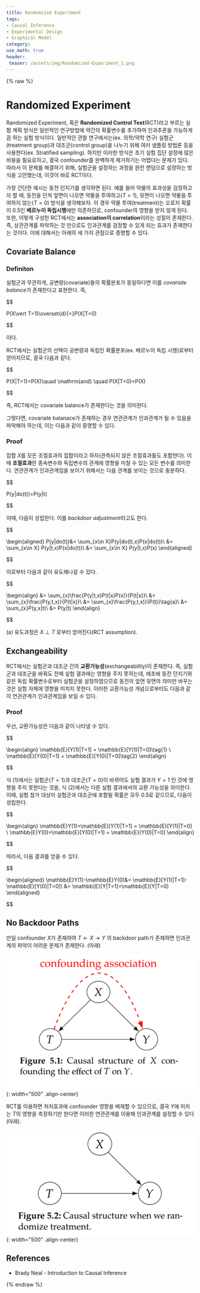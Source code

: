 ```yaml
---
title: Randomized Experiment
tags:
- Causal Inference
- Experimental Design
- Graphical Model
category: 
use_math: true
header: 
 teaser: /assets/img/Randomized-Experiment_1.png
---
```

{% raw %}
# Randomized Experiment

Randomized Experiment, 혹은 **Randomized Control Test**(RCT)라고 부르는 실험 계획 방식은 일반적인 연구방법에 약간의 확률변수를 추가하여 인과추론을 가능하게끔 하는 실험 방식이다. 일반적인 관찰 연구에서는(ex. 의학/약학 연구) 실험군(treatment group)과 대조군(control group)을 나누기 위해 여러 샘플링 방법론 등을 사용한다(ex. Stratified sampling). 하지만 이러한 방식은 초기 실험 집단 설정에 많은 비용을 필요로하고, 결국 confounder를 완벽하게 제거하기는 어렵다는 문제가 있다. 따라서 이 문제를 해결하기 위해, 실험군을 설정하는 과정을 완전 랜덤으로 설정하는 방식을 고안했는데, 이것이 바로 RCT이다.

가장 간단한 예시는 동전 던지기를 생각하면 된다. 예를 들어 약물의 효과성을 검정하고자 할 때, 동전을 던져 앞면이 나오면 약물을 투여하고($T=1$), 뒷면이 나오면 약물을 투여하지 않는($T=0$) 방식을 생각해보자. 이 경우 약물 투여(treatment)는 오로지 확률이 0.5인 **베르누이 독립시행**에만 의존하므로, confounder의 영향을 받지 않게 된다. 또한, 이렇게 구성한 RCT에서는 **association이 correlation**이라는 성질이 존재한다. 즉, 상관관계를 파악하는 것 만으로도 인과관계를 검정할 수 있게 되는 효과가 존재한다는 것이다. 이에 대해서는 아래의 세 가지 관점으로 증명할 수 있다.

## Covariate Balance

### Definiton
실험군과 무관하게, 공변량(covariate)들의 확률분포가 동일하다면 이를 *covariate balance*가 존재한다고 표현한다. 즉,


$$

P(X\vert T=1)\overset{d}{=}P(X|T=0)


$$

이다.

RCT에서는 실험군의 선택이 공변량과 독립인 확률분포(ex. 베르누이 독립 시행)로부터 얻어지므로, 결국 다음과 같다.


$$

P(X|T=1)=P(X)\quad \mathrm{and} \quad P(X|T=0)=P(X)


$$

즉, RCT에서는 covariate balance가 존재한다는 것을 의미한다.

그렇다면, covariate balanace가 존재하는 경우 연관관계가 인과관계가 될 수 있음을 파악해야 하는데, 이는 다음과 같이 증명할 수 있다.

### Proof
집합 $X$를 모든 조절효과의 집합이라고 하자(관측되지 않은 조절효과들도 포함한다). 이때 **조절효과**란 종속변수와 독립변수의 관계에 영향을 미칠 수 있는 모든 변수를 의미한다. 연관관계가 인과관계임을 보이기 위해서는 다음 관계를 보이는 것으로 충분하다.


$$

P(y|do(t))=P(y|t)


$$

이때, 다음이 성립한다. 이를 *backdoor adjustment*라고도 한다.


$$

\begin{aligned}
P(y|do(t))&= \sum_{x\in X}P(y|do(t),x)P(x|do(t))\\
&= \sum_{x\in X} P(y|t,x)P(x|do(t))\\
&= \sum_{x\in X} P(y|t,x)P(x)
\end{aligned}


$$

이로부터 다음과 같이 유도해나갈 수 있다.


$$

\begin{align}
&= \sum_{x}\frac{P(y|t,x)P(t|x)P(x)}{P(t|x)}\\
&= \sum_{x}\frac{P(y,t,x)}{P(t|x)}\\
&= \sum_{x}\frac{P(y,t,x)}{P(t)}\tag{a}\\
&= \sum_{x}P(y,x|t)\\
&= P(y|t)
\end{align}


$$

(a) 유도과정은 $X\perp T$ 로부터 얻어진다(RCT assumption).


## Exchangeability

RCT에서는 실험군과 대조군 간의 **교환가능성**(exchangeability)이 존재한다. 즉, 실험군과 대조군을 바꿔도 전체 실험 결과에는 영향을 주지 못하는데, 애초에 동전 던지기와 같은 독립 확률변수로부터 실험군을 설정하였으므로 동전의 앞면 뒷면의 의미만 바꾸는 것은 실험 자체에 영향을 미치지 못한다. 이러한 교환가능성 개념으로부터도 다음과 같이 연관관계가 인과관계임을 보일 수 있다.

### Proof
우선, 교환가능성은 다음과 같이 나타낼 수 있다.


$$

\begin{align}
\mathbb{E}[Y(1)|T=1] = \mathbb{E}[Y(1)|T=0]\tag{1} \\
\mathbb{E}[Y(0)|T=1] = \mathbb{E}[Y(0)|T=0]\tag{2}
\end{align}


$$

식 (1)에서는 실험군($T=1$)과 대조군($T=0$)이 바뀌어도 실험 결과가 $Y=1$ 인 것에 영향을 주지 못한다는 것을, 식 (2)에서는 다른 실험 결과에서의 교환 가능성을 의미한다. 이때, 실험 참가 대상이 실험군과 대조군에 포함될 확률은 모두 $0.5$로 같으므로, 다음이 성립한다.


$$

\begin{align}
\mathbb{E}Y(1)=\mathbb{E}[Y(1)|T=1] = \mathbb{E}[Y(1)|T=0] \\
\mathbb{E}Y(0)=\mathbb{E}[Y(0)|T=1] = \mathbb{E}[Y(0)|T=0]
\end{align}


$$

따라서, 다음 결과를 얻을 수 있다.


$$

\begin{aligned}
\mathbb{E}Y(1)-\mathbb{E}Y(0)&= \mathbb{E}[Y(1)|T=1]-\mathbb{E}[Y(0)|T=0]\\
&= \mathbb{E}[Y|T=1]=\mathbb{E}[Y|T=0]
\end{aligned}


$$

## No Backdoor Paths

만일 confounder $X$가 존재하여 $T\leftarrow X\rightarrow Y$ 의 backdoor path가 존재하면 인과관계의 파악이 어려운 문제가 존재한다. (아래)

![](/assets/img/Randomized-Experiment_0.png){: width="500" .align-center}

RCT를 이용하면 처치효과에 confounder 영향을 배제할 수 있으므로, 결국 $Y$에 미치는 $T$의 영향을 측정하기만 한다면 이러한 연관관계를 이용해 인과관계를 설정할 수 있다(아래).

![](/assets/img/Randomized-Experiment_1.png){: width="500" .align-center}


## References
- Brady Neal - Introduction to Causal Inference

{% endraw %}
